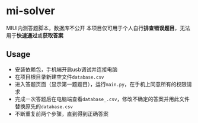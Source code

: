 # mi-solver

MIUI内测答题脚本，数据库不公开
本项目仅可用于个人自行**排查错误题目**，无法用于**快速通过**或**获取答案**

## Usage

* 安装依赖包，手机端开启usb调试并连接电脑
* 在项目根目录新建空文件`database.csv`
* 进入答题页面（显示第一题题目），运行`main.py`，在手机上同意所有的权限请求
* 完成一次答题后在电脑端查看`database_.csv`，修改不确定的答案并用此文件替换原先的`database.csv`
* 不断重复前两个步骤，直到得到正确答案